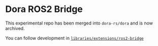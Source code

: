 # Dora ROS2 Bridge

This experimental repo has been merged into `dora-rs/dora` and is now archived.

You can follow development in [`libraries/extensions/ros2-bridge`](https://github.com/dora-rs/dora/blob/main/libraries/extensions/ros2-bridge)
